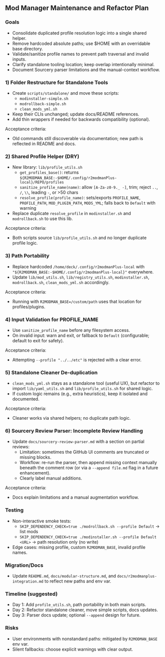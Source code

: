 ## Mod Manager Maintenance and Refactor Plan

### Goals
- Consolidate duplicated profile resolution logic into a single shared helper.
- Remove hardcoded absolute paths; use $HOME with an overridable base directory.
- Validate/sanitize profile names to prevent path traversal and invalid inputs.
- Clarify standalone tooling location; keep overlap intentionally minimal.
- Document Sourcery parser limitations and the manual-context workflow.

### 1) Folder Restructure for Standalone Tools
- Create `scripts/standalone/` and move these scripts:
  - `modinstaller-simple.sh`
  - `modrollback-simple.sh`
  - `clean_mods_yml.sh`
- Keep their CLIs unchanged; update docs/README references.
- Add thin wrappers if needed for backwards compatibility (optional).

Acceptance criteria:
- Old commands still discoverable via documentation; new path is reflected in README and docs.

### 2) Shared Profile Helper (DRY)
- New library: `lib/profile_utils.sh`
  - `get_profiles_base()`: returns `${R2MODMAN_BASE:-$HOME/.config/r2modmanPlus-local}/REPO/profiles`
  - `sanitize_profile_name(name)`: allow `[A-Za-z0-9._ -]`, trim; reject `..`, `/`, `\\`, leading `-`, or >50 chars
  - `resolve_profile(profile_name)`: sets/exports `PROFILE_NAME`, `PROFILE_PATH`, `MOD_PLUGIN_PATH`, `MODS_YML`; falls back to `Default` with warning
- Replace duplicate `resolve_profile` in `modinstaller.sh` and `modrollback.sh` to use this lib.

Acceptance criteria:
- Both scripts source `lib/profile_utils.sh` and no longer duplicate profile logic.

### 3) Path Portability
- Replace hardcoded `/home/deck/.config/r2modmanPlus-local` with `"${R2MODMAN_BASE:-$HOME/.config/r2modmanPlus-local}"` everywhere.
- Update `lib/mod_utils.sh`, `lib/registry_utils.sh`, `modinstaller.sh`, `modrollback.sh`, `clean_mods_yml.sh` accordingly.

Acceptance criteria:
- Running with `R2MODMAN_BASE=/custom/path` uses that location for profiles/plugins.

### 4) Input Validation for PROFILE_NAME
- Use `sanitize_profile_name` before any filesystem access.
- On invalid input: warn and exit, or fallback to `Default` (configurable; default to exit for safety).

Acceptance criteria:
- Attempting `--profile "../../etc"` is rejected with a clear error.

### 5) Standalone Cleaner De-duplication
- `clean_mods_yml.sh` stays as a standalone tool (useful UX), but refactor to import `lib/yaml_utils.sh` and `lib/profile_utils.sh` for shared logic.
- If custom logic remains (e.g., extra heuristics), keep it isolated and documented.

Acceptance criteria:
- Cleaner works via shared helpers; no duplicate path logic.

### 6) Sourcery Review Parser: Incomplete Review Handling
- Update `docs/sourcery-review-parser.md` with a section on partial reviews:
  - Limitation: sometimes the GitHub UI comments are truncated or missing blocks.
  - Workflow: re-run the parser, then append missing context manually beneath the comment row (or via a `--append file.md` flag in a future enhancement).
  - Clearly label manual additions.

Acceptance criteria:
- Docs explain limitations and a manual augmentation workflow.

### Testing
- Non-interactive smoke tests:
  - `SKIP_DEPENDENCY_CHECK=true ./modrollback.sh --profile Default` → list mods
  - `SKIP_DEPENDENCY_CHECK=true ./modinstaller.sh --profile Default <URL>` → path resolution only (no write)
- Edge cases: missing profile, custom `R2MODMAN_BASE`, invalid profile names.

### Migration/Docs
- Update `README.md`, `docs/modular-structure.md`, and `docs/r2modmanplus-integration.md` to reflect new paths and env var.

### Timeline (suggested)
- Day 1: Add `profile_utils.sh`, path portability in both main scripts.
- Day 2: Refactor standalone cleaner, move simple scripts, docs updates.
- Day 3: Parser docs update; optional `--append` design for future.

### Risks
- User environments with nonstandard paths: mitigated by `R2MODMAN_BASE` env var.
- Silent fallbacks: choose explicit warnings with clear output.


